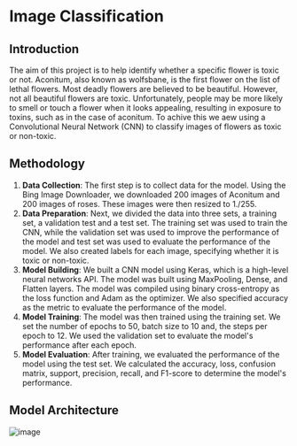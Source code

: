 # Image Classification
## Introduction
The aim of this project is to help identify whether a specific flower is toxic or not. Aconitum, also known as wolfsbane, is the first flower on the list of lethal flowers. Most deadly flowers are believed to be beautiful. However, not all beautiful flowers are toxic. Unfortunately, people may be more likely to smell or touch a flower when it looks appealing, resulting in exposure to toxins, such as in the case of aconitum. To achive this we aew using a Convolutional Neural Network (CNN) to classify images of flowers as toxic or non-toxic.
## Methodology
1. **Data Collection**: The first step is to collect data for the model. Using the Bing Image Downloader, we downloaded 200 images of Aconitum and 200 images of roses. These images were then resized to 1./255.
2. **Data Preparation**: Next, we divided the data into three sets, a training set, a validation test and a test set. The training set was used to train the CNN, while the validation set was used to improve the performance of the model and test set was used to evaluate the performance of the model. We also created labels for each image, specifying whether it is toxic or non-toxic.
3. **Model Building**: We built a CNN model using Keras, which is a high-level neural networks API. The model was built using MaxPooling, Dense, and Flatten layers. The model was compiled using binary cross-entropy as the loss function and Adam as the optimizer. We also specified accuracy as the metric to evaluate the performance of the model.
4. **Model Training**: The model was then trained using the training set. We set the number of epochs to 50, batch size to 10 and, the steps per epoch to 12. We used the validation set to evaluate the model's performance after each epoch.
5. **Model Evaluation**: After training, we evaluated the performance of the model using the test set. We calculated the accuracy, loss, confusion matrix, support, precision, recall, and F1-score to determine the model's performance.
## Model Architecture
  ![image](https://user-images.githubusercontent.com/48169929/226818748-72bc7f78-aa19-4329-8ceb-0ee35542b0a6.png)



